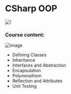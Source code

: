 # CSharp OOP
![!](https://user-images.githubusercontent.com/75258625/155037663-66c51696-15b3-417b-80b3-7e4f4eeee339.png)

### Course content:

![image](https://user-images.githubusercontent.com/75258625/165522054-e0d10b95-2ac0-4c76-9231-4f30d7a52fa4.png)


* Defining Classes
* Inheritance
* Interfaces and Abstraction
* Encapsulation
* Polymorphism
* Reflection and Attributes
* Unit Testing
